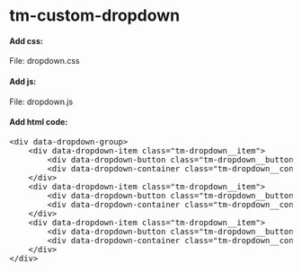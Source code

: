 # tm-custom-dropdown
<h4>Add css:</h4>
File: dropdown.css
<h4>Add js:</h4>
File: dropdown.js
<h4>Add html code:</h4>
<pre>
&lt;div data-dropdown-group&gt
    &lt;div data-dropdown-item class="tm-dropdown__item"&gt
        &lt;div data-dropdown-button class="tm-dropdown__button"&gtButton1&lt;/div&gt
        &lt;div data-dropdown-container class="tm-dropdown__container"&gtContainer1&lt;/div&gt
    &lt;/div&gt
    &lt;div data-dropdown-item class="tm-dropdown__item"&gt
        &lt;div data-dropdown-button class="tm-dropdown__button"&gtButton2&lt;/div&gt
        &lt;div data-dropdown-container class="tm-dropdown__container"&gtContainer2&lt;/div&gt
    &lt;/div&gt
    &lt;div data-dropdown-item class="tm-dropdown__item"&gt
        &lt;div data-dropdown-button class="tm-dropdown__button"&gtButton3&lt;/div&gt
        &lt;div data-dropdown-container class="tm-dropdown__container"&gtContainer3&lt;/div&gt
    &lt;/div&gt
&lt;/div&gt
</pre>
